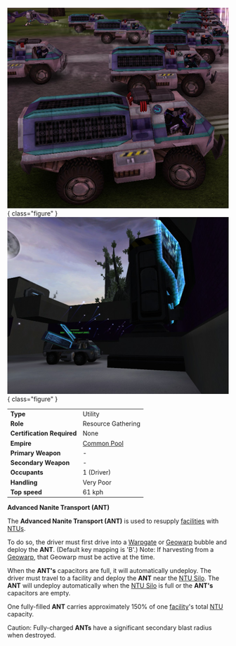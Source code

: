 ![](../images/Ant.jpg){ class="figure" }
![](../images/ANTatSilo.jpg){ class="figure" }

|                            |                                              |
| -------------------------- | -------------------------------------------- |
| **Type**                   | Utility                                      |
| **Role**                   | Resource Gathering                           |
| **Certification Required** | None                                         |
| **Empire**                 | [Common Pool](../terminology/Common_Pool.md) |
| **Primary Weapon**         | \-                                           |
| **Secondary Weapon**       | \-                                           |
| **Occupants**              | 1 (Driver)                                   |
| **Handling**               | Very Poor                                    |
| **Top speed**              | 61 kph                                       |

**Advanced Nanite Transport (ANT)**

The **Advanced Nanite Transport (ANT)** is used to resupply
[facilities](../locations/Facilities.md) with [NTUs](../items/NTU.md).

To do so, the driver must first drive into a
[Warpgate](../locations/Warpgate.md) or [Geowarp](../locations/Geowarp.md)
bubble and deploy the **ANT**. (Default key mapping is 'B'.) Note: If harvesting
from a [Geowarp](../locations/Geowarp.md), that Geowarp must be active at the
time.

When the **ANT's** capacitors are full, it will automatically undeploy. The
driver must travel to a facility and deploy the **ANT** near the
[NTU Silo](../locations/NTU_Silo.md). The **ANT** will undeploy automatically
when the [NTU Silo](../locations/NTU_Silo.md) is full or the **ANT's**
capacitors are empty.

One fully-filled **ANT** carries approximately 150% of one
[facility](../locations/Facilities.md)'s total [NTU](../items/NTU.md) capacity.

Caution: Fully-charged **ANTs** have a significant secondary blast radius when
destroyed.

